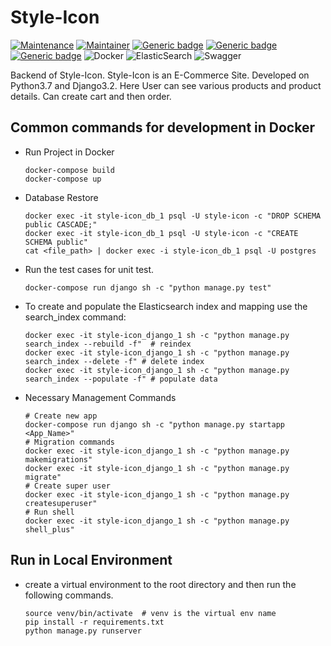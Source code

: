 # Style-Icon

[![Maintenance](https://img.shields.io/badge/Maintained%3F-yes-green.svg)](https://github.com/sharif-42/Style-Icon/graphs/commit-activity)
[![Maintainer](https://img.shields.io/badge/maintainer-Sharif_42-blue.svg)](https://github.com/sharif-42)
[![Generic badge](https://img.shields.io/badge/MadeWith-Python3.7-green.svg)](https://www.python.org/)
[![Generic badge](https://img.shields.io/badge/FrameWork-Django3.2-%230db7ed.svg)](https://docs.djangoproject.com/en/3.2/)
[![Generic badge](https://img.shields.io/badge/FrameWork-DjangoRestFrameWork-red.svg)](https://www.django-rest-framework.org/)
![Docker](https://img.shields.io/badge/docker-%230db7ed.svg?style=for-the-badge&logo=docker&logoColor=white)
![ElasticSearch](https://img.shields.io/badge/-ElasticSearch-005571?style=for-the-badge&logo=elasticsearch)
![Swagger](https://img.shields.io/badge/-Swagger-%23Clojure?style=for-the-badge&logo=swagger&logoColor=white)

Backend of Style-Icon. Style-Icon is an E-Commerce Site. Developed on Python3.7 and Django3.2. Here User can see various
products and product details. Can create cart and then order.

## Common commands for development in Docker

* Run Project in Docker
    ```shell
    docker-compose build
    docker-compose up
    ```
* Database Restore
  ```shell
  docker exec -it style-icon_db_1 psql -U style-icon -c "DROP SCHEMA public CASCADE;"
  docker exec -it style-icon_db_1 psql -U style-icon -c "CREATE SCHEMA public"
  cat <file_path> | docker exec -i style-icon_db_1 psql -U postgres
  ```  
* Run the test cases for unit test.
    ```shell
    docker-compose run django sh -c "python manage.py test"  
    ```
* To create and populate the Elasticsearch index and mapping use the search_index command:
  ```shell
  docker exec -it style-icon_django_1 sh -c "python manage.py search_index --rebuild -f"  # reindex
  docker exec -it style-icon_django_1 sh -c "python manage.py search_index --delete -f" # delete index
  docker exec -it style-icon_django_1 sh -c "python manage.py search_index --populate -f" # populate data 
   ```
* Necessary Management Commands
  ```shell
  # Create new app
  docker-compose run django sh -c "python manage.py startapp <App_Name>"
  # Migration commands
  docker exec -it style-icon_django_1 sh -c "python manage.py makemigrations"
  docker exec -it style-icon_django_1 sh -c "python manage.py migrate"
  # Create super user
  docker exec -it style-icon_django_1 sh -c "python manage.py createsuperuser"
  # Run shell
  docker exec -it style-icon_django_1 sh -c "python manage.py shell_plus"
  ```

## Run in Local Environment

* create a virtual environment to the root directory and then run the following commands.
  ```shell
  source venv/bin/activate  # venv is the virtual env name
  pip install -r requirements.txt
  python manage.py runserver
  ```
